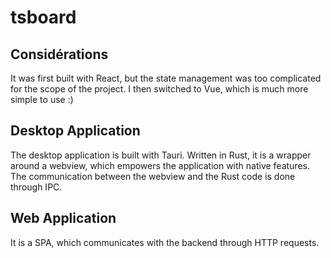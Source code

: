 # tsboard

## Considérations

It was first built with React, but the state management was too complicated for the scope of the project. I then switched to Vue, which is much more simple to use :)

## Desktop Application

The desktop application is built with Tauri. Written in Rust, it is a wrapper around a webview, which empowers the application with native features.
The communication between the webview and the Rust code is done through IPC.

## Web Application

It is a SPA, which communicates with the backend through HTTP requests.

